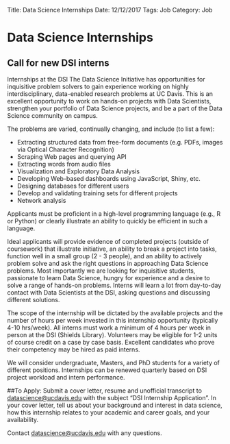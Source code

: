 Title: Data Science Internships
Date: 12/12/2017
Tags: Job
Category: Job


# Data Science Internships
## Call for new DSI interns

Internships at the DSI
The Data Science Initiative has opportunities for inquisitive problem solvers to gain experience working on highly interdisciplinary, data-enabled research problems at UC Davis. This is an excellent opportunity to work on hands-on projects with Data Scientists, strengthen your portfolio of Data Science projects, and be a part of the Data Science community on campus.  

The problems are varied, continually changing, and include (to list a few):
*	Extracting structured data from free-form documents (e.g. PDFs, images via Optical Character Recognition)
*	Scraping Web pages and querying API
*	Extracting words from audio files
*	Visualization and Exploratory Data Analysis
*	Developing Web-based dashboards using JavaScript, Shiny, etc.
*	Designing databases for different users
*	Develop and validating training sets for different projects
*	Network analysis

Applicants must be proficient in a high-level programming language (e.g., R or Python) or clearly illustrate an ability to quickly be efficient in such a language.

Ideal applicants will provide evidence of completed projects (outside of coursework) that illustrate initiative, an ability to break a project into tasks, function well in a small group (2 - 3 people), and an ability to actively problem solve and ask the right questions in approaching Data Science problems.  Most importantly we are looking for inquisitive students, passionate to learn Data Science, hungry for experience and a desire to solve a range of hands-on problems.  Interns will learn a lot from day-to-day contact with Data Scientists at the DSI, asking questions and discussing different solutions.

The scope of the internship will be dictated by the available projects and the number of hours per week invested in this internship opportunity (typically 4-10 hrs/week).  All interns must work a minimum of 4 hours per week in person at the DSI (Shields Library).  Volunteers may be eligible for 1-2 units of course credit on a case by case basis.  Excellent candidates who prove their competency may be hired as paid interns.

We will consider undergraduate, Masters, and PhD students for a variety of different positions.  Internships can be renewed quarterly based on DSI project workload and intern performance.

##To Apply:
Submit a cover letter, resume and unofficial transcript to datascience@ucdavis.edu with the subject “DSI Internship Application”. In your cover letter, tell us about your background and interest in data science, how this internship relates to your academic and career goals, and your availability.

Contact [datascience@ucdavis.edu](mailto:datascience@ucdavis.edu) with any questions.
